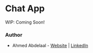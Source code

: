 # Chat App

WIP: Coming Soon!

### Author

- Ahmed Abdelaal - [Website](https://aa-dev.io/) | [LinkedIn](https://www.linkedin.com/in/ahmed-abdelaal-b0b26366/)

